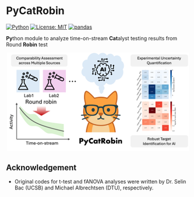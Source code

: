 # PyCatRobin

[![Python](https://img.shields.io/badge/python-3.12+-blue.svg)](https://www.python.org/downloads/)
[![License: MIT](https://img.shields.io/badge/License-MIT-yellow.svg)](https://opensource.org/licenses/MIT)
[![pandas](https://img.shields.io/badge/pandas-compatible-green.svg)](https://pandas.pydata.org/)

**Py**thon module to analyze time-on-stream **Cat**alyst testing results from Round **Robin** test

<div align="center">
<img src="./imgs/PyCatRobin_img_251012.png" alt="img" width="500">
</div>

## Acknowledgement
* Original codes for t-test and fANOVA analyses were written by Dr. Selin Bac (UCSB) and Michael Albrechtsen (DTU), respectively.